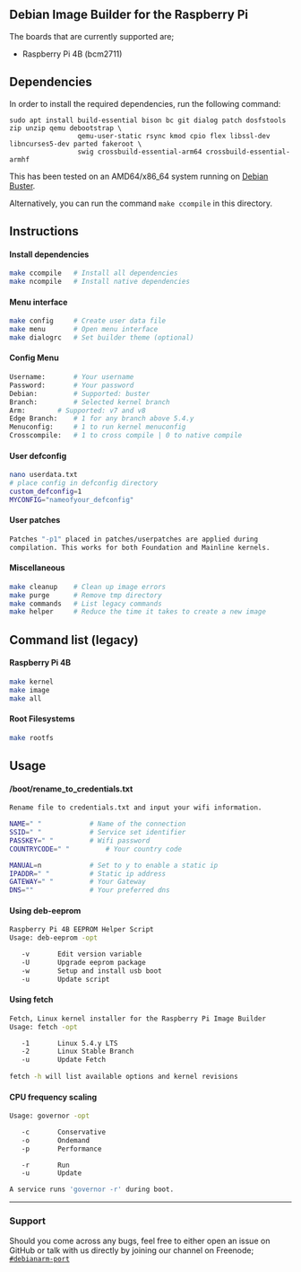 ## Debian Image Builder for the Raspberry Pi 

The boards that are currently supported are;
* Raspberry Pi 4B (bcm2711)

## Dependencies

In order to install the required dependencies, run the following command:

```
sudo apt install build-essential bison bc git dialog patch dosfstools zip unzip qemu debootstrap \
                 qemu-user-static rsync kmod cpio flex libssl-dev libncurses5-dev parted fakeroot \
                 swig crossbuild-essential-arm64 crossbuild-essential-armhf
```

This has been tested on an AMD64/x86_64 system running on [Debian Buster](https://www.debian.org/releases/buster/debian-installer/).

Alternatively, you can run the command `make ccompile` in this directory.

## Instructions

#### Install dependencies

```sh
make ccompile	# Install all dependencies
make ncompile	# Install native dependencies
```

#### Menu interface

```sh
make config     # Create user data file
make menu       # Open menu interface
make dialogrc   # Set builder theme (optional)
```
#### Config Menu

```sh
Username:       # Your username
Password:       # Your password
Debian:         # Supported: buster
Branch:         # Selected kernel branch
Arm:		# Supported: v7 and v8
Edge Branch:    # 1 for any branch above 5.4.y
Menuconfig:     # 1 to run kernel menuconfig
Crosscompile:   # 1 to cross compile | 0 to native compile
```
#### User defconfig

```sh
nano userdata.txt
# place config in defconfig directory
custom_defconfig=1
MYCONFIG="nameofyour_defconfig"
```
#### User patches

```sh
Patches "-p1" placed in patches/userpatches are applied during
compilation. This works for both Foundation and Mainline kernels.
```
#### Miscellaneous

```sh
make cleanup    # Clean up image errors
make purge      # Remove tmp directory
make commands   # List legacy commands
make helper     # Reduce the time it takes to create a new image
```
## Command list (legacy)

#### Raspberry Pi 4B

```sh
make kernel
make image
make all
```
#### Root Filesystems

```sh
make rootfs
```
## Usage
#### /boot/rename_to_credentials.txt
```sh
Rename file to credentials.txt and input your wifi information.

NAME=" "			# Name of the connection
SSID=" "			# Service set identifier
PASSKEY=" "			# Wifi password
COUNTRYCODE=" "			# Your country code

MANUAL=n			# Set to y to enable a static ip
IPADDR=" "			# Static ip address
GATEWAY=" "			# Your Gateway
DNS=""				# Your preferred dns

```

#### Using deb-eeprom
```sh
Raspberry Pi 4B EEPROM Helper Script
Usage: deb-eeprom -opt

   -v       Edit version variable
   -U       Upgrade eeprom package
   -w       Setup and install usb boot
   -u       Update script

```

#### Using fetch
```sh
Fetch, Linux kernel installer for the Raspberry Pi Image Builder
Usage: fetch -opt

   -1       Linux 5.4.y LTS
   -2       Linux Stable Branch
   -u       Update Fetch
   
fetch -h will list available options and kernel revisions
```
#### CPU frequency scaling
```sh
Usage: governor -opt

   -c       Conservative
   -o       Ondemand
   -p       Performance

   -r       Run
   -u       Update

A service runs 'governor -r' during boot.
```

---

### Support

Should you come across any bugs, feel free to either open an issue on GitHub or talk with us directly by joining our channel on Freenode; [`#debianarm-port`](irc://irc.freenode.net/#debianarm-port)
